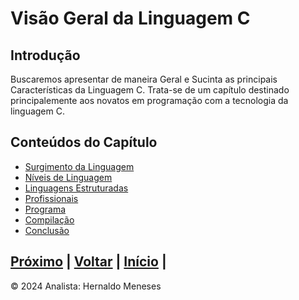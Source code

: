 # Visão Geral da Linguagem C

## Introdução

Buscaremos apresentar de maneira Geral e Sucinta as principais Características da Linguagem C. Trata-se de um capítulo destinado principalemente aos novatos em programação com a tecnologia da linguagem C.

## Conteúdos do Capítulo

- [Surgimento da Linguagem](https://github.com/HernaldoMeneses/C/blob/main/1-Cap%C3%ADtulo/1.2-Surgimento.md)
- [Níveis de Linguagem](https://github.com/HernaldoMeneses/C/blob/main/1-Cap%C3%ADtulo/1.3-N%C3%ADveis.md)
- [Linguagens Estruturadas](https://github.com/HernaldoMeneses/C/blob/main/1-Cap%C3%ADtulo/1.4-Estruturadas.md)
- [Profissionais](https://github.com/HernaldoMeneses/C/blob/main/1-Cap%C3%ADtulo/1.5-Profissionais.md)
- [Programa](https://github.com/HernaldoMeneses/C/blob/main/1-Cap%C3%ADtulo/1.6-Programa.md)
- [Compilação](https://github.com/HernaldoMeneses/C/blob/main/2-Cap%C3%ADtulo/2.1-Into.md)
- [Conclusão](https://github.com/HernaldoMeneses/C/blob/main/1-Cap%C3%ADtulo/1.7-Compila%C3%A7%C3%A3o.md)

[Próximo](https://github.com/HernaldoMeneses/C/blob/main/1-Cap%C3%ADtulo/1.2-Surgimento.md) | [Voltar](https://github.com/HernaldoMeneses/C/blob/main/1-Cap%C3%ADtulo/1.1-Visao-Geral.md) |   [Início](https://github.com/HernaldoMeneses/C/tree/main) |
---

&copy; 2024 Analista: Hernaldo Meneses